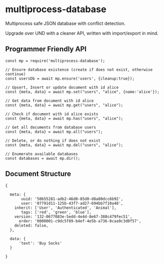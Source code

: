 # multiprocess-database
Multiprocess safe JSON database with conflict detection.

Upgrade over UND with a cleaner API, written with import/export in mind.

## Programmer Friendly API

```ES6
const mp = require('multiprocess-database');

// Ensure database existence (create if does not exist, otherwise continue)
const usersDb = await mp.ensure('users', {cleanup:true});

// Upsert, Insert or update document with id alice
const {meta, data} = await mp.set("users", "alice", {name:'alice'});

// Get data from document with id alice
const {meta, data} = await mp.get("users", "alice");

// Check if document with id alice exists
const {meta, data} = await mp.has("users", "alice");

// Get all documents from database users
const {meta, data} = await mp.all("users");

// Delete, or do nothing if does not exist
const {meta, data} = await mp.del("users", "alice");

// Enumerate available databases
const databases = await mp.dir(); 

```

## Document Structure

```ES6
{

  meta: {
       uuid: '50b55281-adb2-46d0-85d0-d8a80dcc6b92',
       user: '07791d11-125b-43f7-ad27-694bb7f10a48',
    inherit: ['User', 'Authenticated', 'Animal'],
       tags: ['red', 'green', 'blue'],
    version: '132-0677083e-5edd-4e4d-8e67-388c479fec51',
      order: '0000001-c9dc5f89-b4ef-4e5b-a736-0caa9c3d0f57',
    deleted: false,
  },

  data: {
      'text': 'Buy Socks'
  }

}
```

